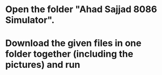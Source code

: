 # Open the folder "Ahad Sajjad 8086 Simulator".
# Download the given files in one folder together (including the pictures) and run
